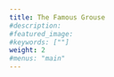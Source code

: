 ```yaml
---
title: The Famous Grouse
#description: 
#featured_image: 
#keywords: [""]
weight: 2
#menus: "main"
---
```

